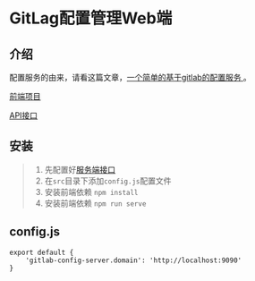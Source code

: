 
# GitLag配置管理Web端

## 介绍
配置服务的由来，请看这篇文章，[一个简单的基于gitlab的配置服务
](https://juejin.im/post/5dc0036cf265da4d4704246a)。

[前端项目](https://gitlab.dreamdev.cn/ebag/gitlab-config-web)

[API接口](https://gitlab.dreamdev.cn/ebag/gitlab-config-server)


## 安装
> 1. 先配置好[服务端接口](https://gitlab.dreamdev.cn/ebag/gitlab-config-server)
> 2. 在`src`目录下添加`config.js`配置文件
> 3. 安装前端依赖 `npm install`
> 4. 安装前端依赖 `npm run serve`

## config.js

    export default {
        'gitlab-config-server.domain': 'http://localhost:9090'
    }


